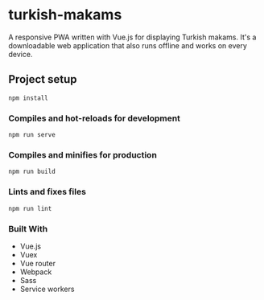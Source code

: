 # turkish-makams
A responsive PWA written with Vue.js for displaying Turkish makams. It's a downloadable web application that also runs offline and works on every device.


## Project setup
```
npm install
```

### Compiles and hot-reloads for development
```
npm run serve
```

### Compiles and minifies for production
```
npm run build
```

### Lints and fixes files
```
npm run lint
```

### Built With
- Vue.js
- Vuex
- Vue router
- Webpack
- Sass
- Service workers
